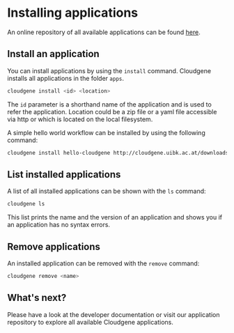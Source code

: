 # Installing applications

An online repository of all available applications can be found [here]().

## Install an application

You can install applications by using the `install` command. Cloudgene installs all applications in the folder `apps`.

```sh
cloudgene install <id> <location>
```
The `id` parameter is a shorthand name of the application and is used to refer the application. Location could be a zip file or a yaml file accessible via http or which is located on the local filesystem.

A simple hello world workflow can be installed by using the following command:

```sh
cloudgene install hello-cloudgene http://cloudgene.uibk.ac.at/downloads/hello-cloudgene
```


## List installed applications

A list of all installed applications can be shown with the `ls` command:


```sh
cloudgene ls
```

This list prints the name and the version of an application and shows you if an application has no syntax errors.


## Remove applications

An installed application can be removed with the `remove` command:


```sh
cloudgene remove <name>
```


## What's next?

Please have a look at the developer documentation or visit our application repository to explore all available Cloudgene applications.
